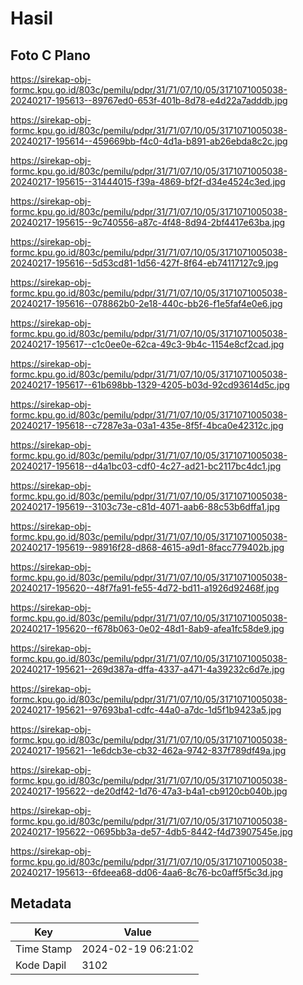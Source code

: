 # Hasil

## Foto C Plano

https://sirekap-obj-formc.kpu.go.id/803c/pemilu/pdpr/31/71/07/10/05/3171071005038-20240217-195613--89767ed0-653f-401b-8d78-e4d22a7adddb.jpg

https://sirekap-obj-formc.kpu.go.id/803c/pemilu/pdpr/31/71/07/10/05/3171071005038-20240217-195614--459669bb-f4c0-4d1a-b891-ab26ebda8c2c.jpg

https://sirekap-obj-formc.kpu.go.id/803c/pemilu/pdpr/31/71/07/10/05/3171071005038-20240217-195615--31444015-f39a-4869-bf2f-d34e4524c3ed.jpg

https://sirekap-obj-formc.kpu.go.id/803c/pemilu/pdpr/31/71/07/10/05/3171071005038-20240217-195615--9c740556-a87c-4f48-8d94-2bf4417e63ba.jpg

https://sirekap-obj-formc.kpu.go.id/803c/pemilu/pdpr/31/71/07/10/05/3171071005038-20240217-195616--5d53cd81-1d56-427f-8f64-eb74117127c9.jpg

https://sirekap-obj-formc.kpu.go.id/803c/pemilu/pdpr/31/71/07/10/05/3171071005038-20240217-195616--078862b0-2e18-440c-bb26-f1e5faf4e0e6.jpg

https://sirekap-obj-formc.kpu.go.id/803c/pemilu/pdpr/31/71/07/10/05/3171071005038-20240217-195617--c1c0ee0e-62ca-49c3-9b4c-1154e8cf2cad.jpg

https://sirekap-obj-formc.kpu.go.id/803c/pemilu/pdpr/31/71/07/10/05/3171071005038-20240217-195617--61b698bb-1329-4205-b03d-92cd93614d5c.jpg

https://sirekap-obj-formc.kpu.go.id/803c/pemilu/pdpr/31/71/07/10/05/3171071005038-20240217-195618--c7287e3a-03a1-435e-8f5f-4bca0e42312c.jpg

https://sirekap-obj-formc.kpu.go.id/803c/pemilu/pdpr/31/71/07/10/05/3171071005038-20240217-195618--d4a1bc03-cdf0-4c27-ad21-bc2117bc4dc1.jpg

https://sirekap-obj-formc.kpu.go.id/803c/pemilu/pdpr/31/71/07/10/05/3171071005038-20240217-195619--3103c73e-c81d-4071-aab6-88c53b6dffa1.jpg

https://sirekap-obj-formc.kpu.go.id/803c/pemilu/pdpr/31/71/07/10/05/3171071005038-20240217-195619--98916f28-d868-4615-a9d1-8facc779402b.jpg

https://sirekap-obj-formc.kpu.go.id/803c/pemilu/pdpr/31/71/07/10/05/3171071005038-20240217-195620--48f7fa91-fe55-4d72-bd11-a1926d92468f.jpg

https://sirekap-obj-formc.kpu.go.id/803c/pemilu/pdpr/31/71/07/10/05/3171071005038-20240217-195620--f678b063-0e02-48d1-8ab9-afea1fc58de9.jpg

https://sirekap-obj-formc.kpu.go.id/803c/pemilu/pdpr/31/71/07/10/05/3171071005038-20240217-195621--269d387a-dffa-4337-a471-4a39232c6d7e.jpg

https://sirekap-obj-formc.kpu.go.id/803c/pemilu/pdpr/31/71/07/10/05/3171071005038-20240217-195621--97693ba1-cdfc-44a0-a7dc-1d5f1b9423a5.jpg

https://sirekap-obj-formc.kpu.go.id/803c/pemilu/pdpr/31/71/07/10/05/3171071005038-20240217-195621--1e6dcb3e-cb32-462a-9742-837f789df49a.jpg

https://sirekap-obj-formc.kpu.go.id/803c/pemilu/pdpr/31/71/07/10/05/3171071005038-20240217-195622--de20df42-1d76-47a3-b4a1-cb9120cb040b.jpg

https://sirekap-obj-formc.kpu.go.id/803c/pemilu/pdpr/31/71/07/10/05/3171071005038-20240217-195622--0695bb3a-de57-4db5-8442-f4d73907545e.jpg

https://sirekap-obj-formc.kpu.go.id/803c/pemilu/pdpr/31/71/07/10/05/3171071005038-20240217-195613--6fdeea68-dd06-4aa6-8c76-bc0aff5f5c3d.jpg


## Metadata

| Key        | Value               |
| ---------- | ------------------- |
| Time Stamp | 2024-02-19 06:21:02 |
| Kode Dapil | 3102                |



